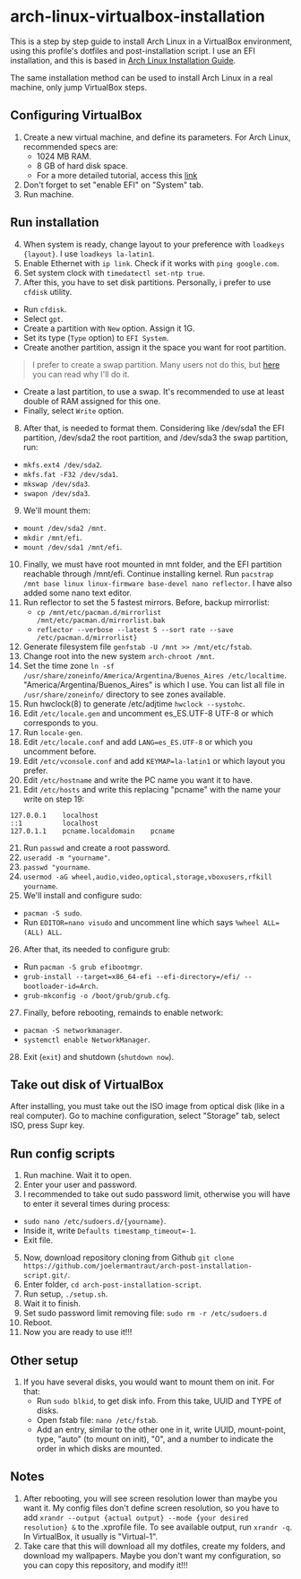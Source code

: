 # arch-linux-virtualbox-installation
This is a step by step guide to install Arch Linux in a VirtualBox environment, using this profile's dotfiles and post-installation script. I use an EFI installation, and this is based in [Arch Linux Installation Guide](https://wiki.archlinux.org/title/installation_guide). 

The same installation method can be used to install Arch Linux in a real machine, only jump VirtualBox steps.

## Configuring VirtualBox
1. Create a new virtual machine, and define its parameters. For Arch Linux, recommended specs are:
    - 1024 MB RAM.
    - 8 GB of hard disk space.
    - For a more detailed tutorial, access this [link](https://gist.github.com/dannycastonguay/46e8cca629d67105a2db#mount-arch-linux-on-virtualbox)
2. Don't forget to set "enable EFI" on "System" tab.
3. Run machine.

## Run installation
4. When system is ready, change layout to your preference with `loadkeys {layout}`. I use `loadkeys la-latin1`.
5. Enable Ethernet with `ip link`. Check if it works with `ping google.com`.
6. Set system clock with `timedatectl set-ntp true`.
7. After this, you have to set disk partitions. Personally, i prefer to use `cfdisk` utility.
  - Run `cfdisk`.
  - Select `gpt`.
  - Create a partition with `New` option. Assign it 1G.
  - Set its type (`Type` option) to `EFI System`. 
  - Create another partition, assign it the space you want for root partition.
  > I prefer to create a swap partition. Many users not do this, but [here](https://serverfault.com/questions/351093/should-linux-vms-in-vmware-esx-have-a-swap-partition/351176#351176) you can read why I'll do it.
  - Create a last partition, to use a swap. It's recommended to use at least double of RAM assigned for this one.
  - Finally, select `Write` option.
8. After that, is needed to format them. Considering like /dev/sda1 the EFI partition, /dev/sda2 the root partition, and /dev/sda3 the swap partition, run:
  - `mkfs.ext4 /dev/sda2`.
  - `mkfs.fat -F32 /dev/sda1`.
  - `mkswap /dev/sda3`.
  - `swapon /dev/sda3`.
9. We'll mount them:
  - `mount /dev/sda2 /mnt`.
  - `mkdir /mnt/efi`.
  - `mount /dev/sda1 /mnt/efi`.
10. Finally, we must have root mounted in mnt folder, and the EFI partition reachable through /mnt/efi. Continue installing kernel. Run `pacstrap /mnt base linux linux-firmware base-devel nano reflector`. I have also added some nano text editor.
11. Run reflector to set the 5 fastest mirrors. Before, backup mirrorlist:
    - `cp /mnt/etc/pacman.d/mirrorlist /mnt/etc/pacman.d/mirrorlist.bak`
    - `reflector --verbose --latest 5 --sort rate --save /etc/pacman.d/mirrorlist}`
12. Generate filesystem file `genfstab -U /mnt >> /mnt/etc/fstab`.
13. Change root into the new system `arch-chroot /mnt`.
14. Set the time zone `ln -sf /usr/share/zoneinfo/America/Argentina/Buenos_Aires /etc/localtime`. "America/Argentina/Buenos_Aires" is which I use. You can list all file in `/usr/share/zoneinfo/` directory to see zones available.
15. Run hwclock(8) to generate /etc/adjtime `hwclock --systohc`.
16. Edit `/etc/locale.gen` and uncomment es_ES.UTF-8 UTF-8 or which corresponds to you.
17. Run `locale-gen`.
18. Edit `/etc/locale.conf` and add `LANG=es_ES.UTF-8` or which you uncomment before.
19. Edit `/etc/vconsole.conf` and add `KEYMAP=la-latin1` or which layout you prefer.
20. Edit `/etc/hostname` and write the PC name you want it to have.
21. Edit `/etc/hosts` and write this replacing "pcname" with the name your write on step 19:
```
127.0.0.1    localhost
::1          localhost
127.0.1.1    pcname.localdomain    pcname
```
21. Run `passwd` and create a root password.
22. `useradd -m "yourname"`.
23. `passwd "yourname`.
24. `usermod -aG wheel,audio,video,optical,storage,vboxusers,rfkill yourname`.
25. We'll install and configure sudo:
  - `pacman -S sudo`.
  - Run `EDITOR=nano visudo` and uncomment line which says `%wheel ALL=(ALL) ALL`.
26. After that, its needed to configure grub:
  - Run `pacman -S grub efibootmgr`.
  - `grub-install --target=x86_64-efi --efi-directory=/efi/ --bootloader-id=Arch`.
  - `grub-mkconfig -o /boot/grub/grub.cfg`.
27. Finally, before rebooting, remainds to enable network:
  - `pacman -S networkmanager`.
  - `systemctl enable NetworkManager`.
28. Exit (`exit`) and shutdown (`shutdown now`).

## Take out disk of VirtualBox
After installing, you must take out the ISO image from optical disk (like in a real computer). Go to machine configuration, select "Storage" tab, select ISO, press Supr key.

## Run config scripts
1. Run machine. Wait it to open.
2. Enter your user and password.
3. I recommended to take out sudo password limit, otherwise you will have to enter it several times during process:
  - `sudo nano /etc/sudoers.d/{yourname}`.
  - Inside it, write `Defaults timestamp_timeout=-1`.
  - Exit file.
5. Now, download repository cloning from Github `git clone https://github.com/joelermantraut/arch-post-installation-script.git/`.
6. Enter folder, `cd arch-post-installation-script`.
7. Run setup, `./setup.sh`.
8. Wait it to finish.
9. Set sudo password limit removing file: `sudo rm -r /etc/sudoers.d`
10. Reboot.
11. Now you are ready to use it!!!

## Other setup
1. If you have several disks, you would want to mount them on init. For that:
    - Run `sudo blkid`, to get disk info. From this take, UUID and TYPE of disks.
    - Open fstab file: `nano /etc/fstab`.
    - Add an entry, similar to the other one in it, write UUID, mount-point, type, "auto" (to mount on init), "0", and a number to indicate the order in which disks are mounted.

## Notes

1. After rebooting, you will see screen resolution lower than maybe you want it. My config files don't define screen resolution, so you have to add `xrandr --output {actual output} --mode {your desired resolution} &` to the .xprofile file. To see available output, run `xrandr -q`. In VirtualBox, it usually is "Virtual-1".
2. Take care that this will download all my dotfiles, create my folders, and download my wallpapers. Maybe you don't want my configuration, so you can copy this repository, and modify it!!!
